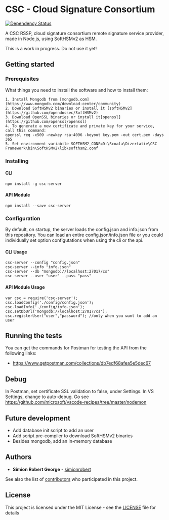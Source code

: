 # CSC - Cloud Signature Consortium

[![Dependency Status](https://david-dm.org/simionrobert/CSC-Framework/status.svg?path=src/rssp)](https://david-dm.org/simionrobert/CSC-Framework?path=src/rssp)

A CSC RSSP, cloud signature consortium remote signature service provider, made in Node.js, using SoftHSMv2 as HSM. 

This is a work in progress. Do not use it yet!

## Getting started

### Prerequisites

What things you need to install the software and how to install them:
```
1. Install Mongodb from [mongodb.com](https://www.mongodb.com/download-center/community)
2. Download SoftHSMv2 binaries or install it [softHSMv2](https://github.com/opendnssec/SoftHSMv2)
3. Download OpenSSL binaries or install it[openssl](https://github.com/openssl/openssl)
4. To generate a new certificate and private key for your service, call this command: 
openssl req -x509 -newkey rsa:4096 -keyout key.pem -out cert.pem -days 365 
5. Set environment variabile SOFTHSM2_CONF=D:\Scoala\Dizertatie\CSC Framework\bin\SoftHSMv2\lib\softhsm2.conf

```

### Installing

#### CLI

```
npm install -g csc-server
```

#### API Module

```
npm install --save csc-server 
```

### Configuration
By default, on startup, the server loads the config.json and info.json from this repository.
You can load an entire config.json/info.json file or you could individually set option configutations when using the cli or the api.

#### CLI Usage
```
csc-server --config "config.json"
csc-server --info "info.json"
csc-server --db "mongodb://localhost:27017/cs"
csc-server --user "user" --pass "pass"
```

#### API Module Usage
```
var csc = require('csc-server');
csc.loadConfig('./config/config.json');
csc.loadInfo('./config/info.json');
csc.setDbUrl('mongodb://localhost:27017/cs');
csc.registerUser("user","password"); //only when you want to add an user
```


## Running the tests
You can get the commands for Postman for testing the API from the following links:
- https://www.getpostman.com/collections/db7edf68afea5e5dec67


## Debug
In Postman, set certificate SSL validation to false, under Settings.
In VS Settings, change to auto-debug.
Go see https://github.com/microsoft/vscode-recipes/tree/master/nodemon


## Future development
- Add database init script to add an user
- Add script pre-compiler to download SoftHSMv2 binaries
- Besides mongodb, add an in-memory database


## Authors

* **Simion Robert George** - [simionrobert](https://github.com/simionrobert)

See also the list of [contributors](https://github.com/simionrobert/CSC-Framework/contributors) who participated in this project.


## License

This project is licensed under the MIT License - see the [LICENSE](LICENSE) file for details
